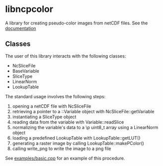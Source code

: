 libncpcolor 
===========

A library for creating pseudo-color images from netCDF files.  See the [documentation](http://jbeezley.github.io/libncpcolor/index.html)

Classes
-------
The user of this library interacts with the following classes:

* NcSliceFile
* BaseVariable
* SliceType
* LinearNorm
* LookupTable

The standard usage involves the following steps:

1.  opening a netCDF file with NcSliceFile
2.  retrieving a pointer to a ::Variable object with NcSliceFile::getVariable
3.  instantiating a SliceType object
4.  reading data from the variable with Variable::readSlice
5.  normalizing the variable's data to a \p uint8_t array using a LinearNorm object
6.  loading a predefined LookupTable with LookupTable::getLUT()
7.  generating a raster image by calling LookupTable::makePColor()
8.  calling write_png to write the image to a png file

See [examples/basic.cpp](http://jbeezley.github.io/libncpcolor/basic_8cpp-example.html) for an example of this procedure.
